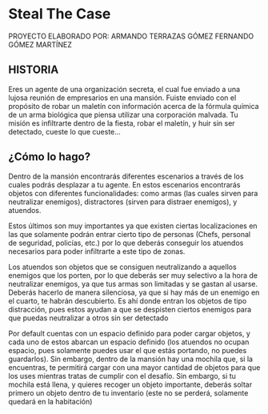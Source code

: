 # Steal The Case

PROYECTO ELABORADO POR:
ARMANDO TERRAZAS GÓMEZ
FERNANDO GÓMEZ MARTÍNEZ

## HISTORIA

Eres un agente de una organización secreta, el cual fue enviado a una lujosa reunión de empresarios en una mansión. Fuiste enviado con el propósito de robar un maletín con información acerca de la fórmula química de un arma biológica que piensa utilizar una corporación malvada. Tu misión es infiltrarte dentro de la fiesta, robar el maletín, y huir sin ser detectado, cueste lo que cueste…

## ¿Cómo lo hago?
Dentro de la mansión encontrarás diferentes escenarios a través de los cuales podrás desplazar a tu agente. En estos escenarios encontrarás objetos con diferentes funcionalidades: como armas (las cuales sirven para neutralizar enemigos), distractores (sirven para distraer enemigos), y atuendos.

Estos últimos son muy importantes ya que existen ciertas localizaciones en las que solamente podrán entrar cierto tipo de personas (Chefs, personal de seguridad, policías, etc.) por lo que deberás conseguir los atuendos necesarios para poder infiltrarte a este tipo de zonas. 

Los atuendos son objetos que se consiguen neutralizando a aquellos enemigos que los porten, por lo que deberás ser muy selectivo a la hora de neutralizar enemigos, ya que tus armas son limitadas y se gastan al usarse. Deberás hacerlo de manera silenciosa, ya que si hay más de un enemigo en el cuarto, te habrán descubierto. Es ahí donde entran los objetos de tipo distracción, pues estos ayudan a que se despisten ciertos enemigos para que puedas neutralizar a otros sin ser detectado

Por default cuentas con un espacio definido para poder cargar objetos, y cada uno de estos abarcan un espacio definido (los atuendos no ocupan espacio, pues solamente puedes usar el que estás portando, no puedes guardarlos). Sin embargo, dentro de la mansión hay una mochila que, si la encuentras, te permitirá cargar con una mayor cantidad de objetos para que los uses mientras tratas de cumplir con el desafío. Sin embargo, si tu mochila está llena, y quieres recoger un objeto importante, deberás soltar primero un objeto dentro de tu inventario (este no se perderá, solamente quedará en la habitación)
